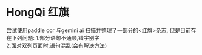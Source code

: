 # HongQi 红旗
尝试使用paddle ocr 与gemini ai 扫描并整理了一部分的<红旗>杂志,
但是目前存在下列问题:
1.部分语句不通顺,错字别字<br>
2.面对双列页面时,语句混乱(会有解决方法)<br>
